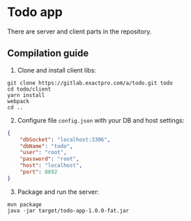 # Todo app
There are server and client parts in the repository.

## Compilation guide

1. Clone and install client libs:
```
git clone https://gitlab.exactpro.com/a/todo.git todo
cd todo/client
yarn install
webpack
cd ..
```

2. Configure file `config.json` with your DB and host settings:
```json
{
	"dbSocket": "localhost:3306",
	"dbName": "todo",
	"user": "root",
	"password": "root",
	"host": "localhost",
	"port": 8892
}
```

3. Package and run the server:
```
mvn package
java -jar target/todo-app-1.0.0-fat.jar
```

